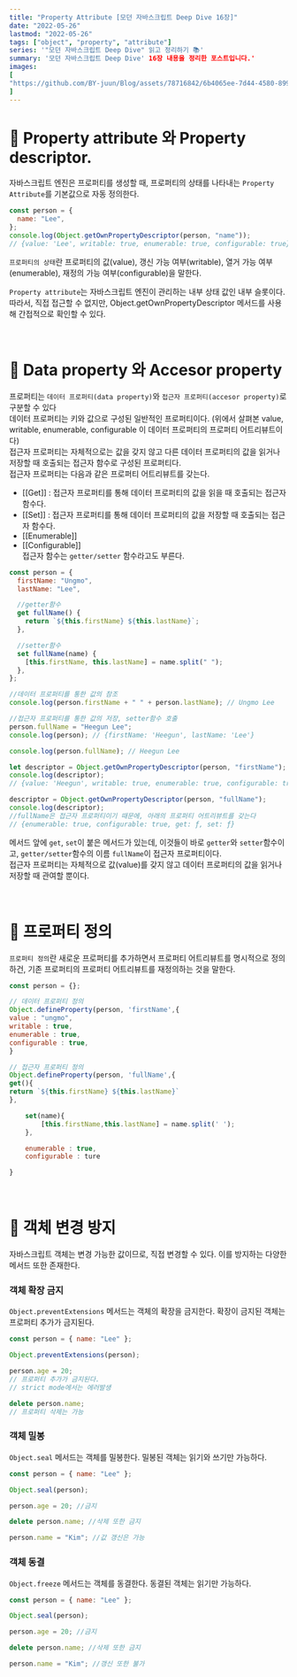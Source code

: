```yaml
---
title: "Property Attribute [모던 자바스크립트 Deep Dive 16장]"
date: "2022-05-26"
lastmod: "2022-05-26"
tags: ["object", "property", "attribute"]
series: '"모던 자바스크립트 Deep Dive" 읽고 정리하기 📚'
summary: '모던 자바스크립트 Deep Dive' 16장 내용을 정리한 포스트입니다.'
images:
[
"https://github.com/BY-juun/Blog/assets/78716842/6b4065ee-7d44-4580-899f-58dafcb8b5a7",
]
---
```


# 🌟 Property attribute 와 Property descriptor.

자바스크립트 엔진은 프로퍼티를 생성할 때, 프로퍼티의 상태를 나타내는 `Property Attribute`를 기본값으로 자동 정의한다.

```js
const person = {
  name: "Lee",
};
console.log(Object.getOwnPropertyDescriptor(person, "name"));
// {value: 'Lee', writable: true, enumerable: true, configurable: true}
```

`프로퍼티의 상태`란 프로퍼티의 값(value), 갱신 가능 여부(writable), 열거 가능 여부(enumerable), 재정의 가능 여부(configurable)을 말한다.

`Property attribute`는 자바스크립트 엔진이 관리하는 내부 상태 값인 내부 슬롯이다. 따라서, 직접 접근할 수 없지만, Object.getOwnPropertyDescriptor 메서드를 사용해 간접적으로 확인할 수 있다.

<br />

# 🌟 Data property 와 Accesor property

프로퍼티는 `데이터 프로퍼티(data property)`와 `접근자 프로퍼티(accesor property)`로 구분할 수 있다  
데이터 프로퍼티는 키와 값으로 구성된 일반적인 프로퍼티이다. (위에서 살펴본 value, writable, enumerable, configurable 이 데이터 프로퍼티의 프로퍼티 어트리뷰트이다)  
접근자 프로퍼티는 자체적으로는 값을 갖지 않고 다른 데이터 프로퍼티의 값을 읽거나 저장할 때 호출되는 접근자 함수로 구성된 프로퍼티다.  
접근자 프로퍼티는 다음과 같은 프로퍼티 어트리뷰트를 갖는다.

- [[Get]] : 접근자 프로퍼티를 통해 데이터 프로퍼티의 값을 읽을 때 호출되는 접근자 함수다.
- [[Set]] : 접근자 프로퍼티를 통해 데이터 프로퍼티의 값을 저장할 때 호출되는 접근자 함수다.
- [[Enumerable]]
- [[Configurable]]  
  접근자 함수는 `getter/setter` 함수라고도 부른다.

```js
const person = {
  firstName: "Ungmo",
  lastName: "Lee",

  //getter함수
  get fullName() {
    return `${this.firstName} ${this.lastName}`;
  },

  //setter함수
  set fullName(name) {
    [this.firstName, this.lastName] = name.split(" ");
  },
};

//데이터 프로퍼티를 통한 값의 참조
console.log(person.firstName + " " + person.lastName); // Ungmo Lee

//접근자 프로퍼티를 통한 값의 저장, setter함수 호출
person.fullName = "Heegun Lee";
console.log(person); // {firstName: 'Heegun', lastName: 'Lee'}

console.log(person.fullName); // Heegun Lee

let descriptor = Object.getOwnPropertyDescriptor(person, "firstName");
console.log(descriptor);
// {value: 'Heegun', writable: true, enumerable: true, configurable: true}

descriptor = Object.getOwnPropertyDescriptor(person, "fullName");
console.log(descriptor);
//fullName은 접근자 프로퍼티이기 때문에, 아래의 프로퍼티 어트리뷰트를 갖는다
// {enumerable: true, configurable: true, get: ƒ, set: ƒ}
```

메서드 앞에 `get`, `set`이 붙은 메서드가 있는데, 이것들이 바로 `getter`와 `setter`함수이고, `getter/setter`함수의 이름 `fullName`이 접근자 프로퍼티이다.  
접근자 프로퍼티는 자체적으로 값(value)를 갖지 않고 데이터 프로퍼티의 값을 읽거나 저장할 때 관여할 뿐이다.

<br />

# 🌟 프로퍼티 정의

`프로퍼티 정의`란 새로운 프로퍼티를 추가하면서 프로퍼티 어트리뷰트를 명시적으로 정의하건, 기존 프로퍼티의 프로퍼티 어트리뷰트를 재정의하는 것을 말한다.

```js
const person = {};

// 데이터 프로퍼티 정의
Object.defineProperty(person, 'firstName',{
value : "ungmo",
writable : true,
enumerable : true,
configurable : true,
}

// 접근자 프로퍼티 정의
Object.defineProperty(person, 'fullName',{
get(){
return `${this.firstName} ${this.lastName}`
},

    set(name){
        [this.firstName,this.lastName] = name.split(' ');
    },

    enumerable : true,
    configurable : ture

}
```

<br />

# 🌟 객체 변경 방지

자바스크립트 객체는 변경 가능한 값이므로, 직접 변경할 수 있다. 이를 방지하는 다양한 메서드 또한 존재한다.

### 객체 확장 금지

`Object.preventExtensions` 메서드는 객체의 확장을 금지한다. 확장이 금지된 객체는 프로퍼티 추가가 금지된다.

```js
const person = { name: "Lee" };

Object.preventExtensions(person);

person.age = 20;
// 프로퍼티 추가가 금지된다.
// strict mode에서는 에러발생

delete person.name;
// 프로퍼티 삭제는 가능
```

### 객체 밀봉

`Object.seal` 메서드는 객체를 밀봉한다. 밀봉된 객체는 읽기와 쓰기만 가능하다.

```js
const person = { name: "Lee" };

Object.seal(person);

person.age = 20; //금지

delete person.name; //삭제 또한 금지

person.name = "Kim"; //값 갱신은 가능
```

### 객체 동결

`Object.freeze` 메서드는 객체를 동결한다. 동결된 객체는 읽기만 가능하다.

```js
const person = { name: "Lee" };

Object.seal(person);

person.age = 20; //금지

delete person.name; //삭제 또한 금지

person.name = "Kim"; //갱신 또한 불가
```
